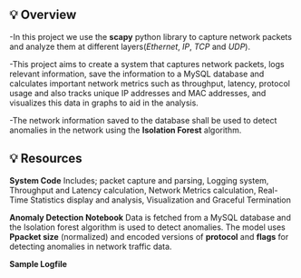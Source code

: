 ## 💡 Overview
-In this project we use the **scapy** python library to capture network packets and analyze them at different layers(*Ethernet*, *IP*, *TCP* and *UDP*).

-This project aims to create a system that captures network packets, logs relevant information, save the information to a MySQL database and calculates important
network metrics such as throughput, latency, protocol usage and also tracks unique IP addresses and MAC addresses, and visualizes this data in graphs to aid in the analysis.

-The network information saved to the database shall be used to detect anomalies in the network using the **Isolation Forest** algorithm.

## 💡 Resources
**System Code**
Includes; packet capture and parsing, Logging system, Throughput and Latency calculation, Network Metrics calculation, Real-Time Statistics display and analysis, Visualization and Graceful Termination

**Anomaly Detection Notebook**
Data is fetched from a MySQL database and the Isolation forest algorithm is used to detect anomalies. The model uses **Ppacket size** (normalized) and encoded versions of **protocol** and **flags** for detecting anomalies in network traffic data.

**Sample Logfile**

